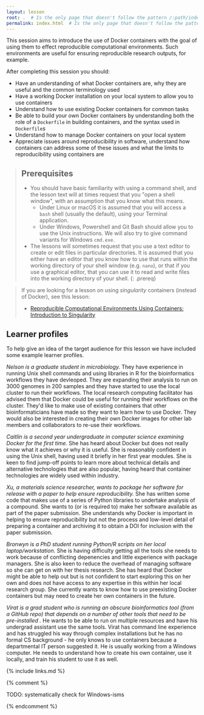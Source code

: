 ```yaml
---
layout: lesson
root: .  # Is the only page that doesn't follow the pattern /:path/index.html
permalink: index.html  # Is the only page that doesn't follow the pattern /:path/index.html
---
```

This session aims to introduce the use of Docker containers with the goal of using them to effect reproducible computational environments. Such environments are useful for ensuring reproducible research outputs, for example.

After completing this session you should:
- Have an understanding of what Docker containers are, why they are useful
  and the common terminology used
- Have a working Docker installation on your local system to allow you to
  use containers
- Understand how to use existing Docker containers for common tasks
- Be able to build your own Docker containers by understanding both the role
  of a `Dockerfile` in building containers, and the syntax used in `Dockerfile`s
- Understand how to manage Docker containers on your local system
- Appreciate issues around reproducibility in software, understand how 
  containers can address some of these issues and what the limits to
  reproducibility using containers are

> ## Prerequisites
>
> - You should have basic familiarity with using a command shell, and the lesson text will at times request that you "open a shell window", with an assumption that you know what this means.
>   - Under Linux or macOS it is assumed that you will access a `bash` shell (usually the default), using your Terminal application.
>   - Under Windows, Powershell and Git Bash should allow you to use the Unix instructions. We will also try to give command variants for Windows `cmd.exe`.
> - The lessons will sometimes request that you use a text editor to create or edit files in particular directories. It is assumed that you either have an editor that you know how to use that runs within the working directory of your shell window (e.g. `nano`), or that if you use a graphical editor, that you can use it to read and write files into the working directory of your shell.
{: .prereq}

> If you are looking for a lesson on using *singularity* containers (instead of Docker), see this lesson:
> * [Reproducible Computational Environments Using Containers: Introduction to Singularity](https://carpentries-incubator.github.io/singularity-introduction/)

## Learner profiles

To help give an idea of the target audience for this lesson we have included 
some example learner profiles.

*Nelson is a graduate student in microbiology.* They have experience in running Unix shell
commands and using libraries in R for the bioinformatics workflows they have devleoped.
They are expanding their analysis to run on 3000 genomes in 200 samples and they have
started to use the local cluster to run their workflows. The local research computing
facilitator has advised them that Docker could be useful for running their workflows on
the cluster. They'd like to make use of existing containers that other bioinformaticians
have made so they want to learn how to use Docker. They would also be interested in
creating their own Docker images for other lab members and collaborators to re-use their
workflows.

*Caitlin is a second year undergraduate in computer science examining Docker for the first
time.* She has heard about Docker but does not really know what it achieves or why it is
useful. She is reasonably confident in using the Unix shell, having used it briefly in
her first year modules. She is keen to find jump-off points to learn more about technical
details and alternative technologies that are also popular, having heard that container
technologies are widely used within industry.

*Xu, a materials science researcher, wants to package her software for release with
a paper to help ensure reproducibility.* She has written some code that makes use of a
series of Python libraries to undertake analysis of a compound. She wants to (or is
required to) make her software available as part of the paper submission. She
understands why Docker is important in helping to ensure reproducibility but not the
process and low-level detail of preparing a container and archiving it to obtain a DOI
for inclusion with the paper submission.

*Bronwyn is a PhD student running Python/R scripts on her local laptop/workstation.*
She is having difficulty getting all the tools she needs to work because of conflicting
depenencies and little experience with package managers. She is also keen to reduce
the overhead of managing software so she can get on with her thesis research. She has
heard that Docker might be able to help out but is not confident to start exploring
this on her own and does not have access to any expertise in this within her local
research group. She currently wants to know how to use preexisting Docker containers
but may need to create her own containers in the future.

*Virat is a grad student who is running an obscure bioinformatics tool (from a GitHub
repo) that depends on a number of other tools that need to be pre-installed .* He wants to be able to
run on multiple resources and have his undergrad assistant use the same tools. Virat
has command line experience and has struggled his way through complex installations
but he has no formal CS background - he only knows to use containers because a departmental
IT person suggested it. He is usually working from a Windows computer. He needs to
understand how to create his own container, use it locally, and train his student
to use it as well. 

{% include links.md %}

{% comment %}

TODO: systematically check for Windows-isms

<!--  LocalWords:  prereq links.md endcomment
 -->
{% endcomment %}
